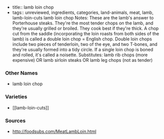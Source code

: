 - title:: lamb loin chop
- tags:: unreviewed, ingredients, categories, land-animals, meat, lamb, lamb-loin-cuts
lamb loin chop Notes: These are the lamb's answer to Porterhouse steaks. They're the most tender chops on the lamb, and they're usually grilled or broiled. They cook best if they're thick. A chop cut from the saddle (incorporating the loin roasts from both sides of the lamb) is called a double loin chop = English chop. Double loin chops include two pieces of tenderloin, two of the eye, and two T-bones, and they're usually formed into a tidy circle. If a single loin chop is boned and rolled, it's called a noisette. Substitutes: lamb rib chops (more expensive) OR lamb sirloin steaks OR lamb leg chops (not as tender)

### Other Names

* lamb loin chop

### Varieties

* [[lamb-loin-cuts]]

### Sources
* http://foodsubs.com/MeatLambLoin.html
